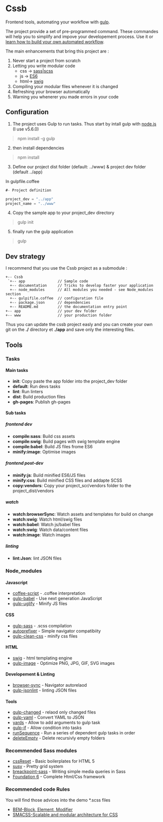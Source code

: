 # Cssb

Frontend tools, automating your workflow with [gulp](http://gulpjs.com/).

The project provide a set of pre-programmed command. These commandes will help you to simplify and impove your developement process. Use it or [learn how to build your own automated workflow](https://github.com/xNok/Cssb/blob/master/documentation/gulp_automated_workflow.md).

The main enhancements that bring this project are :

1. Never start a project from scratch
2. Letting you write modular code
    * css -> [sass|scss](http://sass-lang.com/)
    * js  -> [ES6](https://babeljs.io/)
    * html-> [swig](http://paularmstrong.github.io/swig/)
3. Compiling your modular files whenever it is changed
4. Refreshing your browser automatically
5. Warning you whenerer you made errors in your code

## Configuration

1. The project uses Gulp to run tasks. Thus start by intall gulp with [node.js](https://nodejs.org/en/) (I use v5.6.0)

> npm install -g gulp

2. then install dependencies

> npm install

3. Define our project dist folder (default: ../www) & project dev folder (default ../app)

In gulpfile.coffee

```javascript
#- Project definition

project_dev = "../app"
project_name = "../www"
```

4. Copy the sample app to your project_dev directory

> gulp init

5. finally run the gulp application

> gulp

## Dev strategy

I recommend that you use the Cssb project as a submodule :

```
+-- Cssb
 `+-- app               // Sample code
  +-- documentation     // Tricks to develop faster your application
  +-- node_modules      // All modules you needed - see Node_modules section
  +-- gulpifile.coffee  // configuration file
  +-- package.json      // dependencies
  +-- README.md         // the documentation entry point
+-- app                 // your dev folder
+-- www                 // your production folder
```

Thus you can update the cssb project easly and you can create your own git on the __./__ directory et __./app__ and save only the interesting files.

## Tools

### Tasks

#### Main tasks
* **init**:      Copy paste the app folder into the project_dev folder
* **default**:   Run devs tasks
* **lint**:      Run linters
* **dist**:      Build production files
* **gh-pages**:  Publish gh-pages

#### Sub tasks

##### frontend dev
* **compile:sass**:         Build css assets
* **compile:swig**:         Build pages with swig template engine
* **compile:babel**:        Build JS files frome ES6
* **minify:image**:        Optimise images

##### frontend post-dev
* **minify:js**:    Build minified ES6/JS files
* **minify:css**:   Build minified CSS files and addapte SCSS
* **copy:vendors**:      Copy your project_scr/vendors folder to the project_dist/vendors

##### watch
* **watch:browserSync**:  Watch assets and templates for build on change
* **watch:swig**:         Watch html/swig files
* **watch:babel**:        Watch js/babel files
* **watch:swig**:         Watch data/content files
* **watch:image**:        Watch images

##### linting
* **lint:Json**:    lint JSON files

### Node_modules

#### Javascript
* [coffee-script](http://coffeescript.org/) - .coffee interpretation
* [gulp-babel](https://www.npmjs.com/package/gulp-babel) - Use next generation JavaScript
* [gulp-uglify](https://www.npmjs.com/package/gulp-uglify) - Minify JS files

#### CSS
* [gulp-sass](http://sass-lang.com/) - .scss compilation
* [autoprefixer](https://css-tricks.com/autoprefixer/) - Simple navigator compatibiity
* [gulp-clean-css](https://github.com/scniro/gulp-clean-css) - minify css files

#### HTML
* [swig](https://www.npmjs.com/package/gulp-swig) - html templating engine
* [gulp-image](https://www.npmjs.com/package/gulp-image) - Optimize PNG, JPG, GIF, SVG images

#### Developement & Linting
* [browser-sync](http://www.browsersync.io/) - Navigator autorelaod
* [gulp-jsonlint](https://www.npmjs.com/package/gulp-jsonlint) - linting JSON files

#### Tools
* [gulp-changed](https://www.npmjs.com/package/gulp-changed) - relaod only changed files
* [gulp-yaml](https://www.npmjs.com/package/gulp-yaml) - Convert YAML to JSON
* [yards](https://www.npmjs.com/package/yargs) - Allow to add arguments to gulp task
* [gulp-if](https://www.npmjs.com/package/gulp-if) - Allow condition into tasks
* [runSequence](https://www.npmjs.com/package/run-sequence) - Run a series of dependent gulp tasks in order
* [deleteEmpty](https://www.npmjs.com/package/delete-empty) - Delete recursivly empty folders

### Recommended Sass modules 

* [cssReset](http://html5doctor.com/html-5-reset-stylesheet/) - Basic boilerplates for HTML 5
* [susy](http://susy.oddbird.net/) - Pretty grid system
* [breackpoint-sass](http://breakpoint-sass.com/) - Writing simple media queries in Sass
* [Foundation 6](http://foundation.zurb.com/sites/docs/) - Complete Html/Css framework

### Recommended code Rules

You will find those advices into the demo *.scss files

* [BEM-Block, Element, Modifier](https://en.bem.info/tutorials/quick-start-static/)
* [SMACSS-Scalable and modular architecture for CSS](https://smacss.com/)